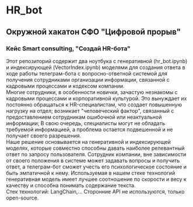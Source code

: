 # HR_bot
## Окружной хакатон СФО "Цифровой прорыв"
### Кейс Smart consulting, "Создай HR-бота"
Этот репозиторий содержит два ноутбука с генеративной (hr_bot.ipynb) и индексирующей (VectorIndex.ipynb) моделями для создания ответа в ходе работы телеграм-бота с вопросно-ответной системой для получения сотрудниками организации информации, связанной с кадровыми процессами и кодексом компании.    
Многие сотрудники, в особенности новички, зачастую незнакомы с кадровыми процессами и корпоративной культурой. Это вынуждает их постоянно обращаться к HR-специалистам, что создает повышенную нагрузку на отдел; возникает "человеческий фактор", связанный с предоставлением сотрудникам ошибочной или неактуальной информации; В свою очередь, специалисты могут не обладать требуемой информацией, а проблема остается подвешенной и не получает своего разрешения.   
Наше решение основывается на генеративной и индексирующей моделях, которые совместно способны давать наиболее релевантный ответ по запросу пользователя. Сотрудник компании, вне зависимости от своего положения в системе может задавать вопросы и получить ответ, а телеграм-бот сможет учесть его психологическое состояние и быть эмпатичной к нему. Используемая в нашем стеке технологий генеративная модель имеет лучшее соотношение по скорости и весу к качеству и способна понимать содержание текста.   
Стек технологий: LangChain,... Сторонние API не используются, только open-source. 
